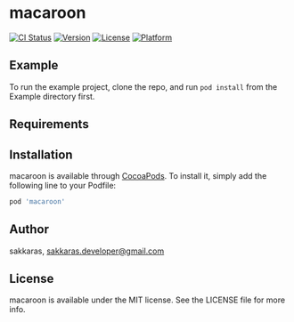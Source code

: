 # macaroon

[![CI Status](https://img.shields.io/travis/sakkaras/macaroon.svg?style=flat)](https://travis-ci.org/sakkaras/macaroon)
[![Version](https://img.shields.io/cocoapods/v/macaroon.svg?style=flat)](https://cocoapods.org/pods/macaroon)
[![License](https://img.shields.io/cocoapods/l/macaroon.svg?style=flat)](https://cocoapods.org/pods/macaroon)
[![Platform](https://img.shields.io/cocoapods/p/macaroon.svg?style=flat)](https://cocoapods.org/pods/macaroon)

## Example

To run the example project, clone the repo, and run `pod install` from the Example directory first.

## Requirements

## Installation

macaroon is available through [CocoaPods](https://cocoapods.org). To install
it, simply add the following line to your Podfile:

```ruby
pod 'macaroon'
```

## Author

sakkaras, sakkaras.developer@gmail.com

## License

macaroon is available under the MIT license. See the LICENSE file for more info.
